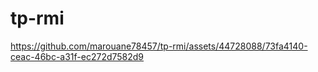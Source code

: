 # tp-rmi

https://github.com/marouane78457/tp-rmi/assets/44728088/73fa4140-ceac-46bc-a31f-ec272d7582d9

